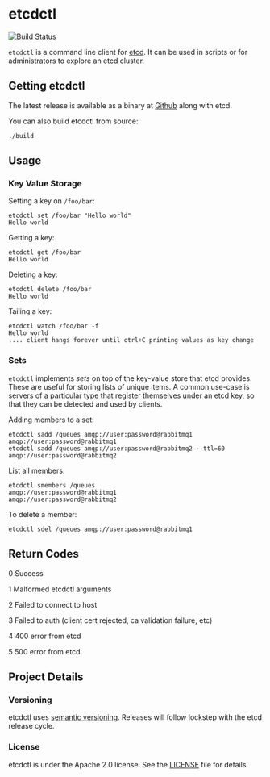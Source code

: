 etcdctl
========

[![Build Status](https://travis-ci.org/coreos/etcdctl.png)](https://travis-ci.org/coreos/etcdctl)

`etcdctl` is a command line client for [etcd][etcd]. It can be used in scripts or for administrators to explore an etcd cluster.

[etcd]: https://github.com/coreos/etcd

## Getting etcdctl

The latest release is available as a binary at [Github][github-release] along with etcd.

[github-release]: https://github.com/coreos/etcd/releases/

You can also build etcdctl from source:

```
./build
```

## Usage

### Key Value Storage

Setting a key on `/foo/bar`:

```
etcdctl set /foo/bar "Hello world"
Hello world
```

Getting a key:

```
etcdctl get /foo/bar
Hello world
```

Deleting a key:

```
etcdctl delete /foo/bar
Hello world
```

Tailing a key:

```
etcdctl watch /foo/bar -f
Hello world
.... client hangs forever until ctrl+C printing values as key change
```

### Sets

`etcdctl` implements _sets_ on top of the key-value store that etcd
provides. These are useful for storing lists of unique items. A common
use-case is servers of a particular type that register themselves under
an etcd key, so that they can be detected and used by clients.

Adding members to a set:

```
etcdctl sadd /queues amqp://user:password@rabbitmq1
amqp://user:password@rabbitmq1
etcdctl sadd /queues amqp://user:password@rabbitmq2 --ttl=60
amqp://user:password@rabbitmq2
```
    
List all members:

```
etcdctl smembers /queues
amqp://user:password@rabbitmq1
amqp://user:password@rabbitmq2
```

To delete a member:

```
etcdctl sdel /queues amqp://user:password@rabbitmq1
```

## Return Codes

0	Success

1	Malformed etcdctl arguments

2	Failed to connect to host

3	Failed to auth (client cert rejected, ca validation failure, etc)

4	400 error from etcd

5	500 error from etcd

## Project Details

### Versioning

etcdctl uses [semantic versioning][semver].
Releases will follow lockstep with the etcd release cycle.

[semver]: http://semver.org/

### License

etcdctl is under the Apache 2.0 license. See the [LICENSE][license] file for details.

[license]: https://github.com/coreos/etcdctl/blob/master/LICENSE
